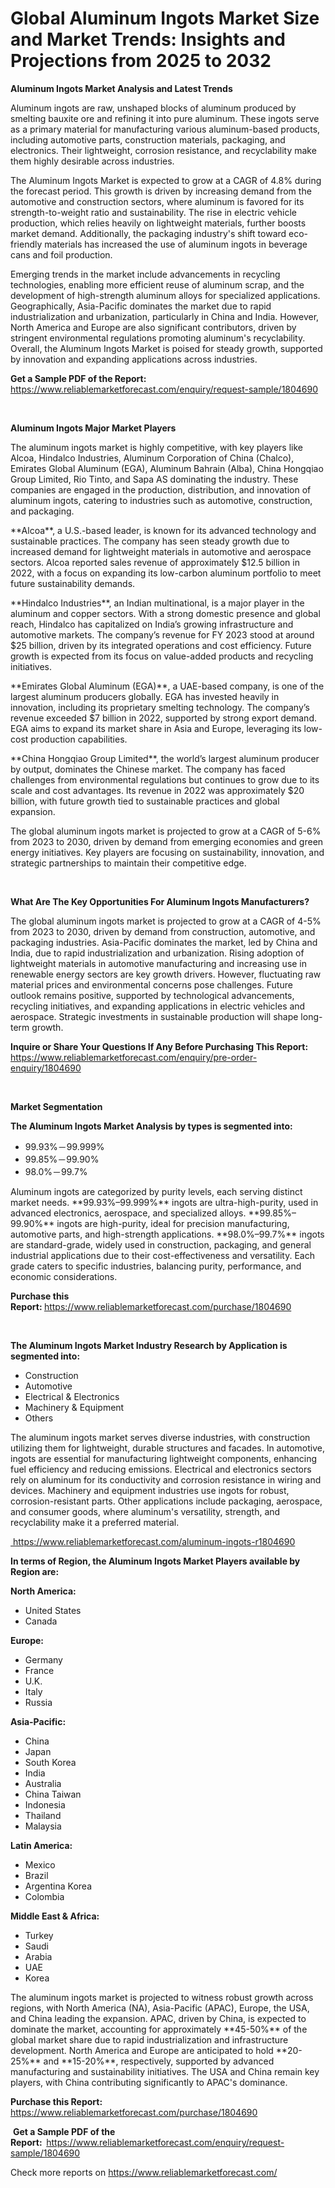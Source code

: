 <p><h1>Global Aluminum Ingots Market Size and Market Trends: Insights and Projections from 2025 to 2032</h1></p><p><strong>Aluminum Ingots Market Analysis and Latest Trends</strong></p>
<p><p>Aluminum ingots are raw, unshaped blocks of aluminum produced by smelting bauxite ore and refining it into pure aluminum. These ingots serve as a primary material for manufacturing various aluminum-based products, including automotive parts, construction materials, packaging, and electronics. Their lightweight, corrosion resistance, and recyclability make them highly desirable across industries.</p><p>The Aluminum Ingots Market is expected to grow at a CAGR of 4.8% during the forecast period. This growth is driven by increasing demand from the automotive and construction sectors, where aluminum is favored for its strength-to-weight ratio and sustainability. The rise in electric vehicle production, which relies heavily on lightweight materials, further boosts market demand. Additionally, the packaging industry's shift toward eco-friendly materials has increased the use of aluminum ingots in beverage cans and foil production.</p><p>Emerging trends in the market include advancements in recycling technologies, enabling more efficient reuse of aluminum scrap, and the development of high-strength aluminum alloys for specialized applications. Geographically, Asia-Pacific dominates the market due to rapid industrialization and urbanization, particularly in China and India. However, North America and Europe are also significant contributors, driven by stringent environmental regulations promoting aluminum's recyclability. Overall, the Aluminum Ingots Market is poised for steady growth, supported by innovation and expanding applications across industries.</p></p>
<p><strong>Get a Sample PDF of the Report:&nbsp;</strong> <a href="https://www.reliablemarketforecast.com/enquiry/request-sample/1804690?utm_campaign=1097&utm_medium=2&utm_source=Github&utm_content=ia&utm_term=30012025&utm_id=aluminum-ingots">https://www.reliablemarketforecast.com/enquiry/request-sample/1804690</a></p>
<p>&nbsp;</p>
<p><strong>Aluminum Ingots Major Market Players</strong></p>
<p><p>The aluminum ingots market is highly competitive, with key players like Alcoa, Hindalco Industries, Aluminum Corporation of China (Chalco), Emirates Global Aluminum (EGA), Aluminum Bahrain (Alba), China Hongqiao Group Limited, Rio Tinto, and Sapa AS dominating the industry. These companies are engaged in the production, distribution, and innovation of aluminum ingots, catering to industries such as automotive, construction, and packaging.</p><p>**Alcoa**, a U.S.-based leader, is known for its advanced technology and sustainable practices. The company has seen steady growth due to increased demand for lightweight materials in automotive and aerospace sectors. Alcoa reported sales revenue of approximately $12.5 billion in 2022, with a focus on expanding its low-carbon aluminum portfolio to meet future sustainability demands.</p><p>**Hindalco Industries**, an Indian multinational, is a major player in the aluminum and copper sectors. With a strong domestic presence and global reach, Hindalco has capitalized on India’s growing infrastructure and automotive markets. The company’s revenue for FY 2023 stood at around $25 billion, driven by its integrated operations and cost efficiency. Future growth is expected from its focus on value-added products and recycling initiatives.</p><p>**Emirates Global Aluminum (EGA)**, a UAE-based company, is one of the largest aluminum producers globally. EGA has invested heavily in innovation, including its proprietary smelting technology. The company’s revenue exceeded $7 billion in 2022, supported by strong export demand. EGA aims to expand its market share in Asia and Europe, leveraging its low-cost production capabilities.</p><p>**China Hongqiao Group Limited**, the world’s largest aluminum producer by output, dominates the Chinese market. The company has faced challenges from environmental regulations but continues to grow due to its scale and cost advantages. Its revenue in 2022 was approximately $20 billion, with future growth tied to sustainable practices and global expansion.</p><p>The global aluminum ingots market is projected to grow at a CAGR of 5-6% from 2023 to 2030, driven by demand from emerging economies and green energy initiatives. Key players are focusing on sustainability, innovation, and strategic partnerships to maintain their competitive edge.</p></p>
<p>&nbsp;</p>
<p><strong>What Are The Key Opportunities For Aluminum Ingots Manufacturers?</strong></p>
<p><p>The global aluminum ingots market is projected to grow at a CAGR of 4-5% from 2023 to 2030, driven by demand from construction, automotive, and packaging industries. Asia-Pacific dominates the market, led by China and India, due to rapid industrialization and urbanization. Rising adoption of lightweight materials in automotive manufacturing and increasing use in renewable energy sectors are key growth drivers. However, fluctuating raw material prices and environmental concerns pose challenges. Future outlook remains positive, supported by technological advancements, recycling initiatives, and expanding applications in electric vehicles and aerospace. Strategic investments in sustainable production will shape long-term growth.</p></p>
<p><strong>Inquire or Share Your Questions If Any Before Purchasing This Report:</strong> <a href="https://www.reliablemarketforecast.com/enquiry/pre-order-enquiry/1804690?utm_campaign=1097&utm_medium=2&utm_source=Github&utm_content=ia&utm_term=30012025&utm_id=aluminum-ingots">https://www.reliablemarketforecast.com/enquiry/pre-order-enquiry/1804690</a></p>
<p>&nbsp;</p>
<p><strong>Market Segmentation</strong></p>
<p><strong>The Aluminum Ingots Market Analysis by types is segmented into:</strong></p>
<p><ul><li>99.93%－99.999%</li><li>99.85%－99.90%</li><li>98.0%－99.7%</li></ul></p>
<p><p>Aluminum ingots are categorized by purity levels, each serving distinct market needs. **99.93%–99.999%** ingots are ultra-high-purity, used in advanced electronics, aerospace, and specialized alloys. **99.85%–99.90%** ingots are high-purity, ideal for precision manufacturing, automotive parts, and high-strength applications. **98.0%–99.7%** ingots are standard-grade, widely used in construction, packaging, and general industrial applications due to their cost-effectiveness and versatility. Each grade caters to specific industries, balancing purity, performance, and economic considerations.</p></p>
<p><strong>Purchase this Report:&nbsp;</strong><a href="https://www.reliablemarketforecast.com/purchase/1804690?utm_campaign=1097&utm_medium=2&utm_source=Github&utm_content=ia&utm_term=30012025&utm_id=aluminum-ingots">https://www.reliablemarketforecast.com/purchase/1804690</a></p>
<p>&nbsp;</p>
<p><strong>The Aluminum Ingots Market Industry Research by Application is segmented into:</strong></p>
<p><ul><li>Construction</li><li>Automotive</li><li>Electrical & Electronics</li><li>Machinery & Equipment</li><li>Others</li></ul></p>
<p><p>The aluminum ingots market serves diverse industries, with construction utilizing them for lightweight, durable structures and facades. In automotive, ingots are essential for manufacturing lightweight components, enhancing fuel efficiency and reducing emissions. Electrical and electronics sectors rely on aluminum for its conductivity and corrosion resistance in wiring and devices. Machinery and equipment industries use ingots for robust, corrosion-resistant parts. Other applications include packaging, aerospace, and consumer goods, where aluminum's versatility, strength, and recyclability make it a preferred material.</p></p>
<p><a href="https://www.reliablemarketforecast.com/aluminum-ingots-r1804690?utm_campaign=1097&utm_medium=2&utm_source=Github&utm_content=ia&utm_term=30012025&utm_id=aluminum-ingots">&nbsp;https://www.reliablemarketforecast.com/aluminum-ingots-r1804690</a></p>
<p><strong>In terms of Region, the Aluminum Ingots Market Players available by Region are:</strong></p>
<p>
    <p> <strong> North America: </strong>
        <ul>
            <li>United States</li>
            <li>Canada</li>
        </ul>
        </p> 
    <p> <strong> Europe: </strong>
        <ul>
            <li>Germany</li>
            <li>France</li>
            <li>U.K.</li>
            <li>Italy</li>
            <li>Russia</li>
        </ul>
        </p> 
    <p> <strong> Asia-Pacific: </strong>
        <ul>
            <li>China</li>
            <li>Japan</li>
            <li>South Korea</li>
            <li>India</li>
            <li>Australia</li>
            <li>China Taiwan</li>
            <li>Indonesia</li>
            <li>Thailand</li>
            <li>Malaysia</li>
        </ul>
        </p> 
    <p> <strong> Latin America: </strong>
        <ul>
            <li>Mexico</li>
            <li>Brazil</li>
            <li>Argentina Korea</li>
            <li>Colombia</li>
        </ul>
        </p> 
    <p> <strong> Middle East & Africa: </strong>
        <ul>
            <li>Turkey</li>
            <li>Saudi</li>
            <li>Arabia</li>
            <li>UAE</li>
            <li>Korea</li>
        </ul>
    </p>
    </p>
<p><p>The aluminum ingots market is projected to witness robust growth across regions, with North America (NA), Asia-Pacific (APAC), Europe, the USA, and China leading the expansion. APAC, driven by China, is expected to dominate the market, accounting for approximately **45-50%** of the global market share due to rapid industrialization and infrastructure development. North America and Europe are anticipated to hold **20-25%** and **15-20%**, respectively, supported by advanced manufacturing and sustainability initiatives. The USA and China remain key players, with China contributing significantly to APAC's dominance.</p></p>
<p><strong>Purchase this Report: </strong><a href="https://www.reliablemarketforecast.com/purchase/1804690?utm_campaign=1097&utm_medium=2&utm_source=Github&utm_content=ia&utm_term=30012025&utm_id=aluminum-ingots">https://www.reliablemarketforecast.com/purchase/1804690</a></p>
<p>&nbsp;<strong>Get a Sample PDF of the Report:&nbsp;&nbsp;</strong><a href="https://www.reliablemarketforecast.com/enquiry/request-sample/1804690?utm_campaign=1097&utm_medium=2&utm_source=Github&utm_content=ia&utm_term=30012025&utm_id=aluminum-ingots">https://www.reliablemarketforecast.com/enquiry/request-sample/1804690</a></p>
<p><strong></strong></p>
<p>Check more reports on <a href="https://www.reliablemarketforecast.com/?utm_campaign=1097&utm_medium=2&utm_source=Github&utm_content=ia&utm_term=30012025&utm_id=aluminum-ingots">https://www.reliablemarketforecast.com/</a></p>